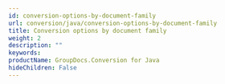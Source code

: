 ```yaml
---
id: conversion-options-by-document-family
url: conversion/java/conversion-options-by-document-family
title: Conversion options by document family
weight: 2
description: ""
keywords: 
productName: GroupDocs.Conversion for Java
hideChildren: False
---
```

